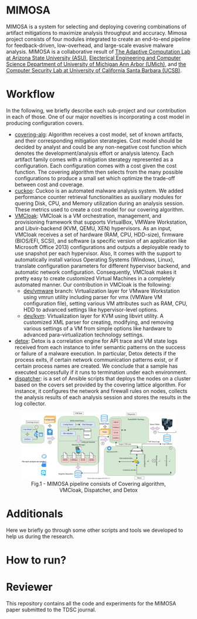 # MIMOSA
MIMOSA is a system for selecting and deploying covering combinations of artifact mitigations to maximize analysis throughput and accuracy. Mimosa project consists of four modules integrated to create an end-to-end pipeline for feedback-driven, low-overhead, and large-scale evasive malware analysis. MIMOSA is a collaborative result of [The Adaptive Computation Lab at Arizona State University (ASU)](https://github.com/AdaptiveComputationLab/), [Electerical Engineering and Computer Science Department of University of Michigan Ann Arbor (UMich)](http://web.eecs.umich.edu/~weimerw/), and [the Computer Security Lab at University of California Santa Barbara (UCSB)](https://seclab.cs.ucsb.edu/). 

# Workflow
In the following, we briefly describe each sub-project and our contribution in each of those. One of our major novelties is incorporating a cost model in producing configuration covers. 

* [covering-alg](./covering-alg/README.md): Algorithm receives a cost model, set of known artifacts, and their corresponding mitigation sterategies. Cost model should be decided by analyst and could be any non-negative cost function which denotes the development/analysis effort or analysis latency. Each artifact family comes with a mitigation sterategy represented as a configuration. Each configuration comes with a cost given the cost function. The covering algorithm then selects from the many possible configurations to produce a small set which optimize the trade-off between cost and coverage.
* [cuckoo](https://github.com/pwnslinger/cuckoo/tree/wip/patch_aux): Cuckoo is an automated malware analysis system. We added performance counter retrieval functionalities as auxiliary modules for quering Disk, CPU, and Memory utilization during an analysis session. These metrics used to create a cost model for our covering algorithm. 
* [VMCloak](https://github.com/AdaptiveComputationLab/vmcloak/): VMCloak is a VM orchestration, management, and provisioning framework that supports VirtualBox, VMWare Workstation, and Libvir-backend (KVM, QEMU, XEN) hypervisors. As an input, VMCloak receives a set of hardware (RAM, CPU, HDD-size), firmware (BIOS/EFI, SCSI), and software (a specific version of an application like Microsoft Office 2013) configurations and outputs a deployable ready to use snapshot per each hypervisor. Also, It comes with the support to automatically install various Operating Systems (Windows, Linux), translate configuration parameters for different hypervisor backend, and automatic network configuration. Consequently, VMCloak makes it pretty easy to create customized Virtual Machines in a completely automated manner. Our contribution in VMCloak is the following:  
    *  [dev/vmware](https://github.com/AdaptiveComputationLab/vmcloak/tree/dev/vmware) branch: Virtualization layer for VMware Workstation using vmrun utility including parser for vmx (VMWare VM configuration file), setting various VM attributes such as RAM, CPU, HDD to advanced settings like hypervisor-level options. 
    * [dev/kvm](https://github.com/AdaptiveComputationLab/vmcloak/tree/dev/kvm): Virtualization layer for KVM using libvirt utility. A customized XML parser for creating, modifying, and removing various settings of a VM from simple options like hardware to advanced para-virtualization technology settings. 
* [detox](https://github.com/AdaptiveComputationLab/detox/): Detox is a correlation engine for API trace and VM state logs received from each instance to infer semantic patterns on the success or failure of a malware execution. In particular, Detox detects if the process exits, if certain network communication patterns exist, or if certain process names are created. We conclude that a sample has executed successfully if it runs to termination under each environment.
* [dispatcher](https://github.com/AdaptiveComputationLab/dispatcher/): is a set of Ansible scripts that deploys the nodes on a cluster based on the covers set provided by the covering lattice algorithm. For instance, it configures the network and firewall rules on nodes, collects the analysis results of each analysis session and stores the results in the log collector. 

<div style="text-align:center"><figure><img src="./images/mimosa.svg"><figcaption>Fig.1 - MIMOSA pipeline consists of Covering algorithm, VMCloak, Dispatcher, and Detox</figcaption></figure></div>

# Additionals
Here we briefly go through some other scripts and tools we developed to help us during the research. 


# How to run?


# Reviewer
This repository contains all the code and experiments for the MIMOSA paper submitted to the TDSC journal. 